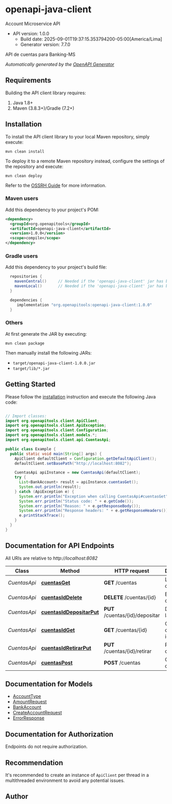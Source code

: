# openapi-java-client

Account Microservice API
- API version: 1.0.0
  - Build date: 2025-09-01T19:37:15.353794200-05:00[America/Lima]
  - Generator version: 7.7.0

API de cuentas para Banking-MS


*Automatically generated by the [OpenAPI Generator](https://openapi-generator.tech)*


## Requirements

Building the API client library requires:
1. Java 1.8+
2. Maven (3.8.3+)/Gradle (7.2+)

## Installation

To install the API client library to your local Maven repository, simply execute:

```shell
mvn clean install
```

To deploy it to a remote Maven repository instead, configure the settings of the repository and execute:

```shell
mvn clean deploy
```

Refer to the [OSSRH Guide](http://central.sonatype.org/pages/ossrh-guide.html) for more information.

### Maven users

Add this dependency to your project's POM:

```xml
<dependency>
  <groupId>org.openapitools</groupId>
  <artifactId>openapi-java-client</artifactId>
  <version>1.0.0</version>
  <scope>compile</scope>
</dependency>
```

### Gradle users

Add this dependency to your project's build file:

```groovy
  repositories {
    mavenCentral()     // Needed if the 'openapi-java-client' jar has been published to maven central.
    mavenLocal()       // Needed if the 'openapi-java-client' jar has been published to the local maven repo.
  }

  dependencies {
     implementation "org.openapitools:openapi-java-client:1.0.0"
  }
```

### Others

At first generate the JAR by executing:

```shell
mvn clean package
```

Then manually install the following JARs:

* `target/openapi-java-client-1.0.0.jar`
* `target/lib/*.jar`

## Getting Started

Please follow the [installation](#installation) instruction and execute the following Java code:

```java

// Import classes:
import org.openapitools.client.ApiClient;
import org.openapitools.client.ApiException;
import org.openapitools.client.Configuration;
import org.openapitools.client.models.*;
import org.openapitools.client.api.CuentasApi;

public class Example {
  public static void main(String[] args) {
    ApiClient defaultClient = Configuration.getDefaultApiClient();
    defaultClient.setBasePath("http://localhost:8082");

    CuentasApi apiInstance = new CuentasApi(defaultClient);
    try {
      List<BankAccount> result = apiInstance.cuentasGet();
      System.out.println(result);
    } catch (ApiException e) {
      System.err.println("Exception when calling CuentasApi#cuentasGet");
      System.err.println("Status code: " + e.getCode());
      System.err.println("Reason: " + e.getResponseBody());
      System.err.println("Response headers: " + e.getResponseHeaders());
      e.printStackTrace();
    }
  }
}

```

## Documentation for API Endpoints

All URIs are relative to *http://localhost:8082*

Class | Method | HTTP request | Description
------------ | ------------- | ------------- | -------------
*CuentasApi* | [**cuentasGet**](docs/CuentasApi.md#cuentasGet) | **GET** /cuentas | Listar cuentas
*CuentasApi* | [**cuentasIdDelete**](docs/CuentasApi.md#cuentasIdDelete) | **DELETE** /cuentas/{id} | Eliminar cuenta
*CuentasApi* | [**cuentasIdDepositarPut**](docs/CuentasApi.md#cuentasIdDepositarPut) | **PUT** /cuentas/{id}/depositar | Depositar a la cuenta
*CuentasApi* | [**cuentasIdGet**](docs/CuentasApi.md#cuentasIdGet) | **GET** /cuentas/{id} | Obtener cuenta por id
*CuentasApi* | [**cuentasIdRetirarPut**](docs/CuentasApi.md#cuentasIdRetirarPut) | **PUT** /cuentas/{id}/retirar | Retirar de la cuenta
*CuentasApi* | [**cuentasPost**](docs/CuentasApi.md#cuentasPost) | **POST** /cuentas | Crear cuenta


## Documentation for Models

 - [AccountType](docs/AccountType.md)
 - [AmountRequest](docs/AmountRequest.md)
 - [BankAccount](docs/BankAccount.md)
 - [CreateAccountRequest](docs/CreateAccountRequest.md)
 - [ErrorResponse](docs/ErrorResponse.md)


<a id="documentation-for-authorization"></a>
## Documentation for Authorization

Endpoints do not require authorization.


## Recommendation

It's recommended to create an instance of `ApiClient` per thread in a multithreaded environment to avoid any potential issues.

## Author



